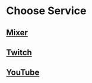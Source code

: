 # Choose Service

## [Mixer](https://mixer.streamlabs.com/b0undarybreaker)
## [Twitch](https://twitch.streamlabs.com/b0undarybreaker)
## [YouTube](https://youtube.streamlabs.com/UC4gM-ZIOhDVJSuh77UVHeXQ)
